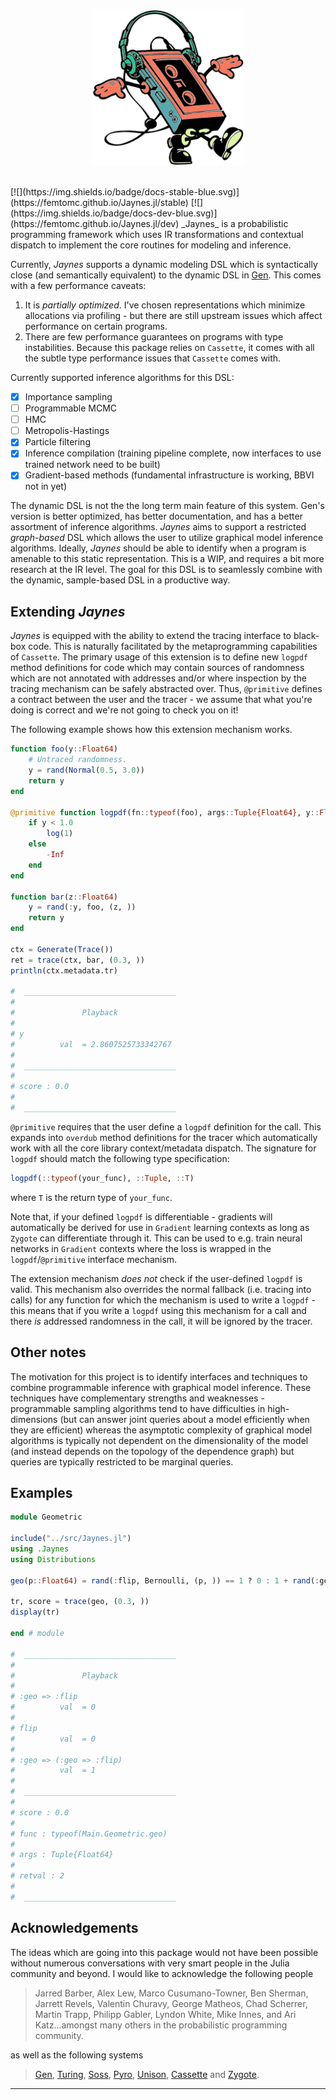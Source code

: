 <p align="center">
<img height="250px" src="jaynes.jpeg"/>
</p>
<br>
[![](https://img.shields.io/badge/docs-stable-blue.svg)](https://femtomc.github.io/Jaynes.jl/stable)
[![](https://img.shields.io/badge/docs-dev-blue.svg)](https://femtomc.github.io/Jaynes.jl/dev)
_Jaynes_ is a probabilistic programming framework which uses IR transformations and contextual dispatch to implement the core routines for modeling and inference.

Currently, _Jaynes_ supports a dynamic modeling DSL which is syntactically close (and semantically equivalent) to the dynamic DSL in [Gen](https://www.gen.dev/). This comes with a few performance caveats:

1. It is _partially optimized_. I've chosen representations which minimize allocations via profiling - but there are still upstream issues which affect performance on certain programs.
3. There are few performance guarantees on programs with type instabilities. Because this package relies on `Cassette`, it comes with all the subtle type performance issues that `Cassette` comes with.

Currently supported inference algorithms for this DSL:
- [X] Importance sampling
- [ ] Programmable MCMC
- [ ] HMC
- [ ] Metropolis-Hastings
- [X] Particle filtering
- [X] Inference compilation (training pipeline complete, now interfaces to use trained network need to be built)
- [X] Gradient-based methods (fundamental infrastructure is working, BBVI not in yet)

The dynamic DSL is not the the long term main feature of this system. Gen's version is better optimized, has better documentation, and has a better assortment of inference algorithms. _Jaynes_ aims to support a restricted _graph-based_ DSL which allows the user to utilize graphical model inference algorithms. Ideally, _Jaynes_ should be able to identify when a program is amenable to this static representation. This is a WIP, and requires a bit more research at the IR level. The goal for this DSL is to seamlessly combine with the dynamic, sample-based DSL in a productive way.

## Extending _Jaynes_

_Jaynes_ is equipped with the ability to extend the tracing interface to black-box code. This is naturally facilitated by the metaprogramming capabilities of `Cassette`. The primary usage of this extension is to define new `logpdf` method definitions for code which may contain sources of randomness which are not annotated with addresses and/or where inspection by the tracing mechanism can be safely abstracted over. Thus, `@primitive` defines a contract between the user and the tracer - we assume that what you're doing is correct and we're not going to check you on it!

The following example shows how this extension mechanism works.

```julia
function foo(y::Float64)
    # Untraced randomness.
    y = rand(Normal(0.5, 3.0))
    return y
end

@primitive function logpdf(fn::typeof(foo), args::Tuple{Float64}, y::Float64)
    if y < 1.0
        log(1) 
    else
        -Inf
    end
end

function bar(z::Float64)
    y = rand(:y, foo, (z, ))
    return y
end

ctx = Generate(Trace())
ret = trace(ctx, bar, (0.3, ))
println(ctx.metadata.tr)

#  __________________________________
#
#               Playback
#
# y
#          val  = 2.8607525733342767
#
#  __________________________________
#
# score : 0.0
#
#  __________________________________

```

`@primitive` requires that the user define a `logpdf` definition for the call. This expands into `overdub` method definitions for the tracer which automatically work with all the core library context/metadata dispatch. The signature for `logpdf` should match the following type specification:
```julia
logpdf(::typeof(your_func), ::Tuple, ::T)
```
where `T` is the return type of `your_func`. 

Note that, if your defined `logpdf` is differentiable - gradients will automatically be derived for use in `Gradient` learning contexts as long as `Zygote` can differentiate through it. This can be used to e.g. train neural networks in `Gradient` contexts where the loss is wrapped in the `logpdf`/`@primitive` interface mechanism.

The extension mechanism _does not_ check if the user-defined `logpdf` is valid. This mechanism also overrides the normal fallback (i.e. tracing into calls) for any function for which the mechanism is used to write a `logpdf` - this means that if you write a `logpdf` using this mechanism for a call and there _is_ addressed randomness in the call, it will be ignored by the tracer.

## Other notes

The motivation for this project is to identify interfaces and techniques to combine programmable inference with graphical model inference. These techniques have complementary strengths and weaknesses - programmable sampling algorithms tend to have difficulties in high-dimensions (but can answer joint queries about a model efficiently when they are efficient) whereas the asymptotic complexity of graphical model algorithms is typically not dependent on the dimensionality of the model (and instead depends on the topology of the dependence graph) but queries are typically restricted to be marginal queries.

## Examples

```julia
module Geometric

include("../src/Jaynes.jl")
using .Jaynes
using Distributions

geo(p::Float64) = rand(:flip, Bernoulli, (p, )) == 1 ? 0 : 1 + rand(:geo, geo, p)

tr, score = trace(geo, (0.3, ))
display(tr)

end # module

#  __________________________________
#
#               Playback
#
# :geo => :flip
#          val  = 0
#
# flip
#          val  = 0
#
# :geo => (:geo => :flip)
#          val  = 1
#
#  __________________________________
#
# score : 0.0
#
# func : typeof(Main.Geometric.geo)
#
# args : Tuple{Float64}
#
# retval : 2
#
#  __________________________________
```

## Acknowledgements

The ideas which are going into this package would not have been possible without numerous conversations with very smart people in the Julia community and beyond. I would like to acknowledge the following people

> Jarred Barber, Alex Lew, Marco Cusumano-Towner, Ben Sherman, Jarrett Revels, Valentin Churavy, George Matheos, Chad Scherrer, Martin Trapp, Philipp Gabler, Lyndon White, Mike Innes, and Ari Katz...amongst many others in the probabilistic programming community.

as well as the following systems

> [Gen](https://github.com/probcomp/Gen.jl), [Turing](https://github.com/TuringLang/Turing.jl), [Soss](https://github.com/cscherrer/Soss.jl), [Pyro](https://pyro.ai/), [Unison](https://www.unisonweb.org/), [Cassette](https://github.com/jrevels/Cassette.jl) and [Zygote](https://github.com/FluxML/Zygote.jl).


---
